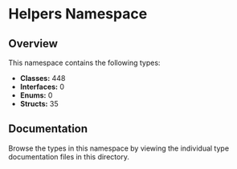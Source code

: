 # Helpers Namespace

## Overview

This namespace contains the following types:

- **Classes:** 448
- **Interfaces:** 0
- **Enums:** 0
- **Structs:** 35

## Documentation

Browse the types in this namespace by viewing the individual type documentation files in this directory.

